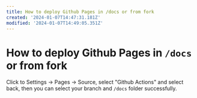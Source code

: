 ```yaml
---
title: How to deploy Github Pages in /docs or from fork
created: '2024-01-07T14:47:31.181Z'
modified: '2024-01-07T14:49:05.351Z'
---
```


# How to deploy Github Pages in `/docs` or from fork

Click to Settings -> Pages -> Source, select "Github Actions" and select back, then you can select your branch and `/docs` folder successfully.
